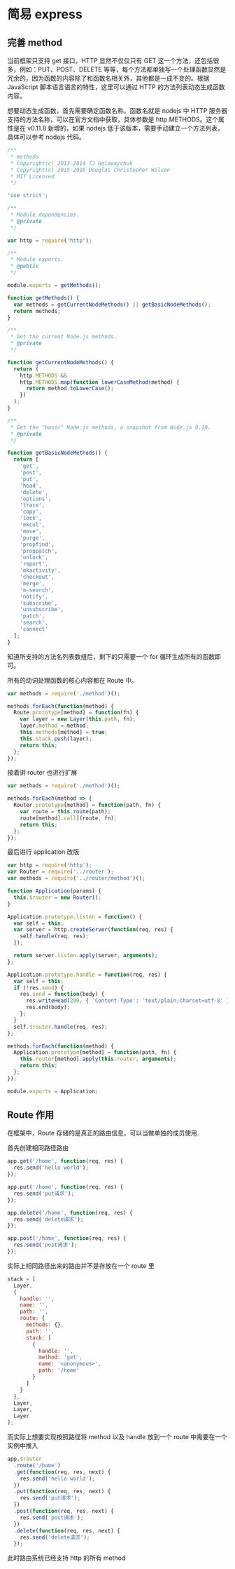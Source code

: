 # 简易 express

## 完善 method

当前框架只支持 get 接口，HTTP 显然不仅仅只有 GET 这一个方法，还包括很多，例如：PUT、POST、DELETE 等等，每个方法都单独写一个处理函数显然是冗余的，因为函数的内容除了和函数名相关外，其他都是一成不变的。根据 JavaScript 脚本语言语言的特性，这里可以通过 HTTP 的方法列表动态生成函数内容。

想要动态生成函数，首先需要确定函数名称。函数名就是 nodejs 中 HTTP 服务器支持的方法名称，可以在官方文档中获取，具体参数是 http.METHODS。这个属性是在 v0.11.8 新增的，如果 nodejs 低于该版本，需要手动建立一个方法列表，具体可以参考 nodejs 代码。

```js
/*!
 * methods
 * Copyright(c) 2013-2014 TJ Holowaychuk
 * Copyright(c) 2015-2016 Douglas Christopher Wilson
 * MIT Licensed
 */

'use strict';

/**
 * Module dependencies.
 * @private
 */

var http = require('http');

/**
 * Module exports.
 * @public
 */

module.exports = getMethods();

function getMethods() {
  var methods = getCurrentNodeMethods() || getBasicNodeMethods();
  return methods;
}

/**
 * Get the current Node.js methods.
 * @private
 */

function getCurrentNodeMethods() {
  return (
    http.METHODS &&
    http.METHODS.map(function lowerCaseMethod(method) {
      return method.toLowerCase();
    })
  );
}

/**
 * Get the "basic" Node.js methods, a snapshot from Node.js 0.10.
 * @private
 */

function getBasicNodeMethods() {
  return [
    'get',
    'post',
    'put',
    'head',
    'delete',
    'options',
    'trace',
    'copy',
    'lock',
    'mkcol',
    'move',
    'purge',
    'propfind',
    'proppatch',
    'unlock',
    'report',
    'mkactivity',
    'checkout',
    'merge',
    'm-search',
    'notify',
    'subscribe',
    'unsubscribe',
    'patch',
    'search',
    'connect'
  ];
}
```

知道所支持的方法名列表数组后，剩下的只需要一个 for 循环生成所有的函数即可。

所有的动词处理函数的核心内容都在 Route 中。

```js
var methods = require('./method')();

methods.forEach(function(method) {
  Route.prototype[method] = function(fn) {
    var layer = new Layer(this.path, fn);
    layer.method = method;
    this.methods[method] = true;
    this.stack.push(layer);
    return this;
  };
});
```

接着讲 router 也进行扩展

```js
var methods = require('./method')();

methods.forEach(method => {
  Router.prototype[method] = function(path, fn) {
    var route = this.route(path);
    route[method].call](route, fn);
    return this;
  };
});
```

最后进行 application 改版

```js
var http = require('http');
var Router = require('../router');
var methods = require('../router/method')();

function Application(params) {
  this.$router = new Router();
}

Application.prototype.listen = function() {
  var self = this;
  var server = http.createServer(function(req, res) {
    self.handle(req, res);
  });

  return server.listen.apply(server, arguments);
};

Application.prototype.handle = function(req, res) {
  var self = this;
  if (!res.send) {
    res.send = function(body) {
      res.writeHead(200, { 'Content-Type': 'text/plain;charset=utf-8' });
      res.end(body);
    };
  }
  self.$router.handle(req, res);
};

methods.forEach(function(method) {
  Application.prototype[method] = function(path, fn) {
    this.router[method].apply(this.router, arguments);
    return this;
  };
});

module.exports = Application;
```

## Route 作用

在框架中，Route 存储的是真正的路由信息，可以当做单独的成员使用.

首先创建相同路径路由

```js
app.get('/home', function(req, res) {
  res.send('hello world');
});

app.put('/home', function(req, res) {
  res.send('put请求');
});

app.delete('/home', function(req, res) {
  res.send('delete请求');
});

app.post('/home', function(req, res) {
  res.send('post请求');
});
```

实际上相同路径出来的路由并不是存放在一个 route 里

```js
stack = [
  Layer,
  {
    handle: '',
    name: '',
    path: '',
    route: {
      methods: {},
      path: '',
      stack: [
        {
          handle: '',
          method: 'get',
          name: '<anonymous>',
          path: '/home'
        }
      ]
    }
  },
  Layer,
  Layer,
  Layer
];
```

而实际上想要实现按照路径将 method 以及 handle 放到一个 route 中需要在一个实例中推入

```js
app.$router
  .route('/home')
  .get(function(req, res, next) {
    res.send('hello world');
  })
  .put(function(req, res, next) {
    res.send('put请求');
  })
  .post(function(req, res, next) {
    res.send('post请求');
  })
  .delete(function(req, res, next) {
    res.send('delete请求');
  });
```

此时路由系统已经支持 http 的所有 method
